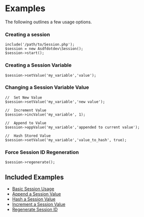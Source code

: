 # Examples

The following outlines a few usage options.

### Creating a session

```
include('/path/to/Session.php');
$session = new Asdfdotdev\Session();
$session->start();
```

### Creating a Session Variable

```
$session->setValue('my_variable','value');
```

### Changing a Session Variable Value

```
//  Set New Value
$session->setValue('my_variable','new value');

//  Increment Value
$session->incValue('my_variable', 1);

//  Append to Value
$session->appValue('my_variable','appended to current value');

//  Hash Stored Value
$session->setValue('my_variable','value_to_hash', true);
```

### Force Session ID Regeneration

```
$session->regenerate();
```

## Included Examples

- [Basic Session Usage](./basic.php)
- [Append a Session Value](./append.php)
- [Hash a Session Value](./hashed)
- [Increment a Session Value](./increment)
- [Regenerate Session ID](./regenerate.php)

